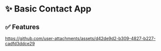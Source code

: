 # ✨ Basic Contact App

## ✅ Features

https://github.com/user-attachments/assets/d42de9d2-b309-4827-b227-cadfd3ddce29

